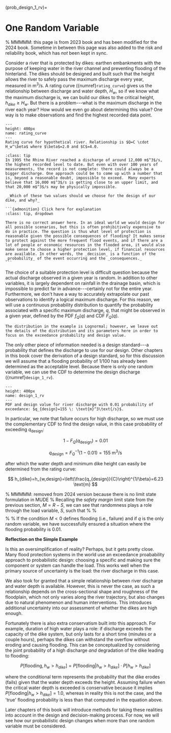 (prob_design_1_rv)=
# One Random Variable

% MMMMM: this page is from 2023 book and has been modified for the 2024 book. Sometime in between this page was also added to the risk and reliability book, which has _not_ been kept in sync.

Consider a river that is protected by dikes: earthen embankments with the purpose of keeping water in the river channel and preventing flooding of the hinterland. The dikes should be designed and built such that the height allows the river to safely pass the maximum discharge every year, measured in m$^3$/s. A rating curve ({numref}`rating_curve`) gives us the relationship between discharge and water depth, $H_w$, so if we know what the maximum discharge is, we can build our dikes to the critical height, $h_{dike}\geq H_w$. But there is a problem---what is the maximum discharge in the river each year? How would we even go about determining this value? One way is to make observations and find the highest recorded data point.

```{figure} ../../figures/pd/rating_curve.svg
---
height: 400px
name: rating_curve
---
Rating curve for hypothetical river. Relationship is $Q=C \cdot H_w^\beta$ where $\beta$=2.0 and $C$=4.0.
```

````{admonition} Rhine River Example
:class: tip
In 1995 the Rhine River reached a discharge of around 12,000 m$^3$/s, the highest recorded level to date. But even with over 100 years of measurements, the record is not complete: there could always be a bigger discharge. One approach could be to come up with a number that is, beyond a reasonable doubt, impossible to exceed.  Many experts believe that 16,000 m$^3$/s is getting close to an upper limit, and that 20,000 m$^3$/s may be physically impossible.

 _Which of these two values should we choose for the design of our dike, and why?_

```{admonition} Click here for explanation
:class: tip, dropdown

There is no correct answer here. In an ideal world we would design for all possible scenarios, but this is often prohibitively expensive to do in practice. The question is thus what level of protection is reasonable given the possible consequences of flooding? It makes sense to protect against the more frequent flood events, and if there are a lot of people or economic resources in the flooded area, it would also make sense to choose a higher protection level, if financial resources are available. In other words, the _decision_ is a function of the _probability_ of the event occurring and the _consequences._
```
````

The choice of a suitable protection level is difficult question because the actual discharge observed in a given year is random. In addition to other variables, it is largely dependent on rainfall in the drainage basin, which is impossible to predict far in advance---certainly not for the entire year. Furthermore, we don't have a way to accurately extrapolate our past observations to identify a logical maximum discharge. For this reason, we will use a continuous probability distribution to quantify the probability associated with a specific maximum discharge, $q$, that might be observed in a given year, defined by the PDF $f_{Q}(q)$ and CDF $F_{Q}(q)$.

```{tip}
The distribution in the example is Lognormal; however, we leave out the details of the distribution and its parameters here in order to focus on the exceedance probability and design value.
```

The only other piece of information needed is a design standard---a probability that defines the discharge to use for our design. Other chapters in this book cover the derivation of a design standard, so for this discussion we will assume that a flooding probability of 1/100 has already been determined as the acceptable level. Because there is only one random variable, we can use the CDF to determine the design discharge ({numref}`design_1_rv`).

```{figure} ../../figures/pd/design_1_rv.svg
---
height: 400px
name: design_1_rv
---
PDF and design value for river discharge with 0.01 probability of exceedance: $q_{design}=155 \: \text{m}^3\text{/s}$.
```

In particular, we note that failure occurs for high discharge, so we must use the complementary CDF to find the design value, in this case probability of exceeding $q_{\mathrm{design}}$:

$$
1-F_{Q}(q_{\mathrm{design}})=0.01
$$

$$
q_{\mathrm{design}}=F_{Q}^{-1}(1-0.01)=155\:\text{m}^3\text{/s}
$$

after which the water depth and minimum dike height can easily be determined from the rating curve:

$$
h_{dike}=h_{w,design}=\left(\frac{q_{design}}{C}\right)^{1/\beta}=6.23 \text{m}
$$

% MMMMM: removed from 2024 version because there is no limit state formulation in MUDE
% Recalling the *safety margin* limit state from the previous section, $M=R-S$, we can see that randomness plays a role through the load variable, $S$, such that
% 
% $$
% M=R-S=h_{dike}-h_{w,design}
% $$
% 
% If the condition $M<0$ defines flooding (i.e., failure) and if $q$ is the only random variable, we have successfully ensured a situation where the flooding probability is 0.01. 

**Reflection on the Simple Example**

Is this an oversimplification of reality? Perhaps, but it gets pretty close. Many flood protection systems in the world use an exceedance proabability approach to probabilistic design: choosing a specific and making sure the component or system can handle the load. This works well when the primary source of uncertainty is the load: the river discharge in this case. 

We also took for granted that a simple relationship between river discharge and water depth is available. However, this is never the case, as such a relationship depends on the cross-sectional shape and roughness of the floodplain, which not only varies along the river trajectory, but also changes due to natural phenomenon and human interventions. This introduces additional uncertainty into our assessment of whether the dikes are high enough.

Fortunately there is also extra conservatism built into this approach. For example, duration of high water plays a role: if discharge exceeds the capacity of the dike system, but only lasts for a short time (minutes or a couple hours), perhaps the dikes can withstand the overflow without eroding and causing flooding. This can be conceptualized by considering the joint probability of a high discharge *and* degradation of the dike leading to flooding:

$$
P[\text{flooding},h_w>h_{dike}]=P[\text{flooding}|h_w>h_{dike}]\cdot P[h_w>h_{dike}]
$$

where the conditional term represents the probability that the dike erodes (fails) given that the water depth exceeds the height. Assuming failure when the critical water depth is exceeded is conservative because it implies $P[\text{flooding}|h_w>h_{dike}]=1.0$, whereas in reality this is not the case, and the 'true' flooding probability is less than that computed in the equation above.

Later chapters of this book will introduce methods for taking these realities into account in the design and decision-making process. For now, we will see how our probabilistic design changes when more than one random variable must be considered.